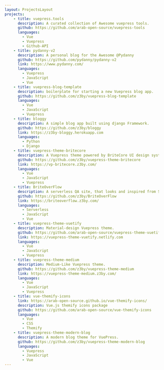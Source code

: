 ```yaml
---
layout: ProjectsLayout
projects:
    - title: vuepress.tools
      description: A curated collection of Awesome vuepress tools.
      github: https://github.com/arab-open-source/vuepress-tools
      languages:
        - Vue
        - Vuepress
        - Github-API
    - title: pydanny-v2
      description: A personal blog for the Awesome @Pydanny
      github: https://github.com/pydanny/pydanny-v2
      link: https://www.pydanny.com/
      languages:
        - Vuepress
        - JavaScript
        - Vue
    - title: vuepress-blog-template
      description: boilerplate for starting a new Vuepress blog app.
      github: https://github.com/z3by/vuepress-blog-template
      languages:
        - Vue
        - JavaScript
        - Vuepress
    - title: bloggy
      description: A simple blog app built using django Framework.
      github: https://github.com/z3by/bloggy
      link: https://z3by-bloggy.herokuapp.com
      languages:
        - Python
        - Django
    - title: vuepress-theme-britecore
      description: A Vuepress theme powered by BriteCore UI design system.
      github: https://github.com/z3by/vuepress-theme-britecore
      link: https://vp-britecore.z3by.com/
      languages:
        - Vue
        - JavaScript
        - Vuepress
    - title: BriteOverFlow
      description: A serverless QA site, that looks and inspired from StackOverFlow.
      github: https://github.com/z3by/BriteOverFlow
      link: https://briteoverflow.z3by.com/
      languages:
        - Serverless
        - JavaScript
        - Vue
    - title: vuepress-theme-vuetify
      description: Material-design Vuepress theme.
      github: https://github.com/arab-open-source/vuepress-theme-vuetify
      link: https://vuepress-theme-vuetify.netlify.com
      languages:
        - Vue
        - JavaScript
        - Vuepress
    - title: vuepress-theme-medium
      description: Medium-Like Vuepress theme.
      github: https://github.com/z3by/vuepress-theme-medium
      link: https://vuepress-theme-medium.z3by.com/
      languages:
        - Vue
        - JavaScript
        - Vuepress
    - title: vue-themify-icons
      link: https://arab-open-source.github.io/vue-themify-icons/
      description: Vue.js themify icons package
      github: https://github.com/arab-open-source/vue-themify-icons
      languages:
        - Vue
        - CSS
        - Themify
    - title: vuepress-theme-modern-blog
      description: A modern blog theme for VuePress.
      github: https://github.com/z3by/vuepress-theme-modern-blog
      languages:
        - Vuepress
        - JavaScript
        - Vue
---
```

